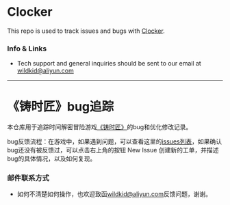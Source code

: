 # Clocker
This repo is used to track issues and bugs with [Clocker](https://store.steampowered.com/app/916050/Clocker/).

### Info & Links
 - Tech support and general inquiries should be sent to our email at [wildkid@aliyun.com](mailto:wildkid@aliyun.com)
 
 ----------------------
 
# 《铸时匠》bug追踪

本仓库用于追踪时间解密冒险游戏[《铸时匠》](https://store.steampowered.com/app/916050/Clocker/)的bug和优化修改记录。

bug反馈流程：在游戏中，如果遇到问题，可以查看这里的[issues列表](https://github.com/crafteverywhere/Clocker-Issue-Tracker/issues)，如果确认bug还没有被反馈过，可以点击右上角的按钮 New Issue 创建新的工单，并描述bug的具体情况，以及如何复现。

### 邮件联系方式
 - 如何不清楚如何操作，也欢迎致函[wildkid@aliyun.com](mailto:wildkid@aliyun.com)反馈问题，谢谢。
